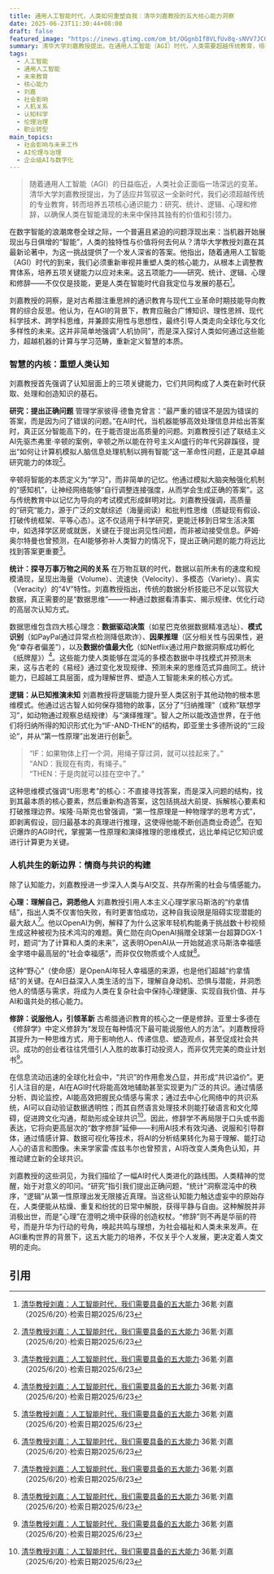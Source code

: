 ```yaml
---
title: 通用人工智能时代，人类如何重塑自我：清华刘嘉教授的五大核心能力洞察
date: 2025-06-23T11:30:44+08:00
draft: false
featured_image: "https://inews.gtimg.com/om_bt/OGgnbIf8VLfUv8q-sNVV7JCOzJ2gFAcvhdcGog9X1o19MAA/641"
summary: 清华大学刘嘉教授提出，在通用人工智能（AGI）时代，人类需要超越传统教育，培养五项核心通识能力：研究、统计、逻辑、心理和修辞。这些能力旨在帮助人类提出正确问题、理解数据关系、进行深度推演、洞察自我与他人，并有效说服与引领共识，从而在机器智能日益强大的未来中重塑自身价值和角色。
tags: 
  - 人工智能
  - 通用人工智能
  - 未来教育
  - 核心能力
  - 刘嘉
  - 社会影响
  - 人机关系
  - 认知科学
  - 伦理治理
  - 职业转型
main_topics: 
  - 社会影响与未来工作
  - AI伦理与治理
  - 企业级AI与数字化
---
```


> 随着通用人工智能（AGI）的日益临近，人类社会正面临一场深远的变革。清华大学刘嘉教授提出，为了适应并驾驭这一全新时代，我们必须超越传统的专业教育，转而培养五项核心通识能力：研究、统计、逻辑、心理和修辞，以确保人类在智能涌现的未来中保持其独有的价值和引领力。

在数字智能的浪潮席卷全球之际，一个普遍且紧迫的问题浮现出来：当机器开始展现出与日俱增的“智能”，人类的独特性与价值将何去何从？清华大学教授刘嘉在其最新论著中，为这一挑战提供了一个发人深省的答案。他指出，随着通用人工智能（AGI）时代的到来，我们必须重新审视并重塑人类的核心能力，从根本上调整教育体系，培养五项关键能力以应对未来。这五项能力——研究、统计、逻辑、心理和修辞——不仅仅是技能，更是人类在智能时代自我定位与发展的基石[^1]。

刘嘉教授的洞察，是对古希腊注重思辨的通识教育与现代工业革命时期技能导向教育的综合反思。他认为，在AGI的背景下，教育应融合广博知识、理性思辨、现代科学技术、跨学科思维，并兼顾实用性与思想性，最终引导人类走向全球化与文化多样性的未来。这并非简单地强调“人机协同”，而是深入探讨人类如何通过这些能力，超越机器的计算与学习范畴，重新定义智慧的本质。

### 智慧的内核：重塑人类认知

刘嘉教授首先强调了认知层面上的三项关键能力，它们共同构成了人类在新时代获取、处理和创造知识的基石。

**研究：提出正确问题**
管理学家彼得·德鲁克曾言：“最严重的错误不是因为错误的答案，而是因为问了错误的问题。”在AI时代，当机器能够高效处理信息并给出答案时，真正区分智能高下的，在于能否提出高质量的问题。刘嘉教授引述了联结主义AI先驱杰弗里·辛顿的案例，辛顿之所以能在符号主义AI盛行的年代另辟蹊径，提出“如何让计算机模拟人脑信息处理机制以拥有智能”这一革命性问题，正是其卓越研究能力的体现[^1]。

辛顿将智能的本质定义为“学习”，而非简单的记忆。他通过模拟大脑突触强化机制的“感知机”，让神经网络能够“自行调整连接强度，从而学会生成正确的答案”。这与传统教育中以记忆为导向的考试模式形成鲜明对比。刘嘉教授强调，高质量的“研究”能力，源于广泛的文献综述（海量阅读）和批判性思维（质疑现有假设、打破传统框架、平等心态）。这不仅适用于科学研究，更能迁移到日常生活决策中，如选择学区房或就医，关键在于提出洞见性问题，而非被动接受信息。萨姆·奥尔特曼也曾预测，在AI能够弥补人类智力的情况下，提出正确问题的能力将远比找到答案更重要[^1]。

**统计：探寻万事万物之间的关系**
在万物互联的时代，数据以前所未有的速度和规模涌现，呈现出海量（Volume）、流速快（Velocity）、多模态（Variety）、真实（Veracity）的“4V”特性。刘嘉教授指出，传统的数据分析技能已不足以驾驭大数据，真正需要的是“数据思维”——一种通过数据看清事实、揭示规律、优化行动的高层次认知方式。

数据思维包含四大核心理念：**数据驱动决策**（如星巴克依据数据精准选址）、**模式识别**（如PayPal通过异常点检测降低欺诈）、**因果推理**（区分相关性与因果性，避免“幸存者偏差”），以及**数据价值最大化**（如Netflix通过用户数据洞察成功孵化《纸牌屋》）[^1]。这些能力使人类能够在混沌的多模态数据中寻找模式并预测未来，这与古老的《易经》通过变化发现规律、预测未来的思维范式异曲同工。统计能力，已超越工具层面，成为理解世界、塑造人工智能未来的核心方式。

**逻辑：从已知推演未知**
刘嘉教授将逻辑能力提升至人类区别于其他动物的根本思维模式。他通过远古智人如何保存猎物的故事，区分了“归纳推理”（或称“联想学习”，如动物通过观察总结规律）与“演绎推理”。智人之所以能改造世界，在于他们将归纳所得的知识形式化为“IF-AND-THEN”的结构，即亚里士多德所说的“三段论”，并从“第一性原理”出发进行创新[^1]。

<blockquote>
“IF：如果物体上打一个洞，用绳子穿过洞，就可以挂起来了。”<br>
“AND：我现在有肉，有绳子。”<br>
“THEN：于是肉就可以挂在空中了。”
</blockquote>

这种思维模式强调“U形思考”的核心：不直接寻找答案，而是深入问题的结构，找到其最本质的核心要素，然后重新构造答案，这包括挑战大前提、拆解核心要素和打破推理边界。埃隆·马斯克也曾强调，“第一性原理是一种物理学的思考方式”，即剥离假设，回归最基本的真理进行推理，这使得他能不断创造商业奇迹[^1]。在知识爆炸的AGI时代，掌握第一性原理和演绎推理的思维模式，远比单纯记忆知识或进行计算更为关键。

### 人机共生的新边界：情商与共识的构建

除了认知能力，刘嘉教授进一步深入人类与AI交互、共存所需的社会与情感能力。

**心理：理解自己，洞悉他人**
刘嘉教授引用人本主义心理学家马斯洛的“约拿情结”，指出人类不仅害怕失败，有时更害怕成功，这种自我设限是阻碍实现潜能的最大敌人[^1]。他以OpenAI为例，解释了为什么这家年轻机构能勇于挑战数十秒视频生成这种被视为技术鸿沟的难题。黄仁勋在向OpenAI捐赠全球第一台超算DGX-1时，题词“为了计算和人类的未来”，这表明OpenAI从一开始就追求马斯洛幸福感金字塔中最高层的“社会幸福感”，而非仅仅物质或个人成就[^1]。

这种“野心”（使命感）是OpenAI年轻人幸福感的来源，也是他们超越“约拿情结”的关键。在AI日益深入人类生活的当下，理解自身动机、恐惧与潜能，并洞悉他人的情感与需求，将成为人类在复杂社会中保持心理健康、实现自我价值、并与AI和谐共处的核心能力。

**修辞：说服他人，引领革新**
古希腊通识教育的核心之一便是修辞。亚里士多德在《修辞学》中定义修辞为“发现在每种情况下最可能说服他人的方法”。刘嘉教授将其提升为一种思维方式，用于影响他人、传递信息、塑造观点，甚至促成社会共识。成功的创业者往往凭借引人入胜的故事打动投资人，而非仅凭完美的商业计划书[^1]。

在信息流动迅速的全球化社会中，“共识”的作用愈发凸显，并形成“共识溢价”。更引人注目的是，AI在AGI时代将能高效地辅助甚至实现更为广泛的共识。通过情感分析、舆论监控，AI能高效把握民众情感与需求；通过去中心化网络中的共识系统，AI可以自动验证数据透明性；而其自然语言处理技术则能打破语言和文化障碍，促进跨文化沟通，帮助形成全球共识[^1]。因此，修辞学不再局限于口头或书面表达，它将向更高层次的“数字修辞”延伸——利用AI技术有效沟通、说服和引导群体，通过情感计算、数据可视化等技术，将AI的分析结果转化为易于理解、能打动人心的语言和图像。未来学家雷·库兹韦尔也曾预言，AI将改变人类角色认知，并推动建立新的全球共识。

刘嘉教授的这些洞见，为我们描绘了一幅AI时代人类进化的路线图。人类精神的觉醒，始于对意义的叩问。“研究”指引我们提出正确问题，“统计”洞察混沌中的秩序，“逻辑”从第一性原理出发无限接近真理。当这些认知能力触达虚妄中的原始存在，人类便能从枯燥、重复和纷扰的日常中解脱，获得平静与自由。这种解脱并非消极出世，而是“心理”在澄明之境中获得的创造权杖。“修辞”则不再是华丽的符号，而是升华为行动的号角，唤起共鸣与理想，为社会福祉和人类未来发声。在AGI重构世界的背景下，这五大能力的培养，不仅关乎个人发展，更决定着人类文明的走向。

## 引用
[^1]: [清华教授刘嘉：人工智能时代，我们需要具备的五大能力](https://m.36kr.com/p/3344433442620295)·36氪·刘嘉（2025/6/20）·检索日期2025/6/23
[^2]: [清华教授刘嘉：人工智能时代，需要具备5大能力](https://news.qq.com/rain/a/20250618A097T100)·腾讯新闻·（2025/6/18）·检索日期2025/6/23
[^3]: [清华教授刘嘉：AGI时代必备的五大能力解析](https://www.sohu.com/a/905642350_121924584)·搜狐·（2025/6/18）·检索日期2025/6/23
[^4]: [清华教授：AI将取代95%的教师](https://www.skwnet.cn/sys-nd/802.html)·数科网·（2024/7/24）·检索日期2025/6/23

